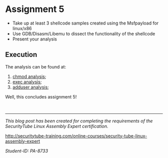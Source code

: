 # Assignment 5

* Take up at least 3 shellcode samples created using the Msfpayload for linux/x86
* Use GDB/Disasm/Libemu to dissect the functionality of the shellcode
* Present your analysis

## Execution

The analysis can be found at:

1. [chmod analysis](payload_1/README.md);
2. [exec analysis](payload_2/README.md);
2. [adduser analysis](payload_3/README.md);

Well, this concludes assignment 5!

<br/>

---

*This blog post has been created for completing the requirements of the SecurityTube Linux Assembly Expert certification.*

<http://securitytube-training.com/online-courses/security-tube-linux-assembly-expert>

*Student-ID: PA-8733*